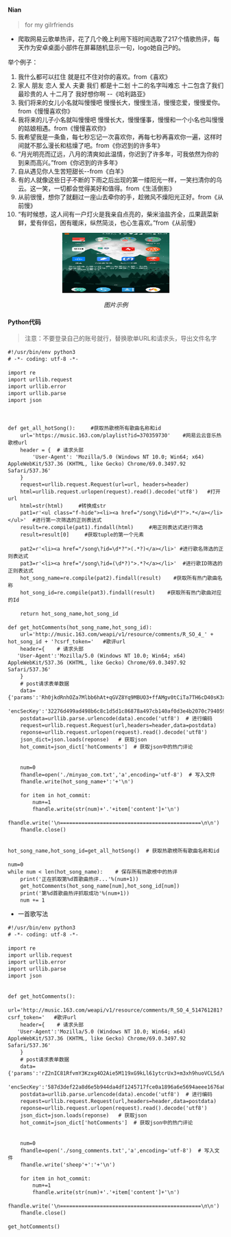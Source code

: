 
#### Nian 
   >  for my gilrfriends
* 爬取网易云歌单热评，花了几个晚上利用下班时间选取了217个情歌热评，每天作为安卓桌面小部件在屏幕随机显示一句，logo她自己P的。

举个例子：
1. 我什么都可以扛住 
就是扛不住对你的喜欢。from《喜欢》
2. 家人 朋友 恋人 爱人 夫妻  我们 都是十二划
十二的名字叫难忘
十二包含了我们最珍贵的人
十二月了  我好想你啊 --《哈利路亚》
3. 我们将来的女儿小名就叫慢慢吧
慢慢长大，慢慢生活，慢慢恋爱，慢慢爱你。from《慢慢喜欢你》
4. 我将来的儿子小名就叫慢慢吧
慢慢长大，慢慢懂事，慢慢和一个小名也叫慢慢的姑娘相遇。from《慢慢喜欢你》
5. 我希望我是一条鱼，每七秒忘记一次喜欢你，再每七秒再喜欢你一遍，这样时间就不那么漫长和枯燥了吧。from《你迟到的许多年》
6. “月光明亮而辽远，八月的清爽如此温情，你迟到了许多年，可我依然为你的到来而高兴。”from《你迟到的许多年》
7. 自从遇见你人生苦短甜长--from《白羊》
8. 有的人就像这些日子不断的下雨之后出现的第一缕阳光一样，一笑扫清你的乌云。这一笑，一切都会觉得美好和值得。from《生活倒影》
9. 从前很慢，想你了就翻过一座山去牵你的手，趁微风不燥阳光正好。from《从前慢》
10. “有时候想，这人间有一户灯火是我亲自点亮的，柴米油盐齐全，瓜果蔬菜新鲜，爱有伴侣，困有暖床，纵然简淡，也心生喜欢。”from《从前慢》


<p align="center">
    <img src="https://github.com/pugongyingbo/nian/blob/master/images/nian.jpg" alt="Sample"  width="250" height="140">
    <p align="center">
        <em>图片示例</em>
    </p>
</p>

#### Python代码

>注意：不要登录自己的账号就行，替换歌单URL和请求头，导出文件名字

```
#!/usr/bin/env python3
# -*- coding: utf-8 -*-

import re
import urllib.request
import urllib.error
import urllib.parse
import json



def get_all_hotSong():     #获取热歌榜所有歌曲名称和id
    url='https://music.163.com/playlist?id=370359730'    #网易云云音乐热歌榜url
    header = {  # 请求头部
        'User-Agent': 'Mozilla/5.0 (Windows NT 10.0; Win64; x64) AppleWebKit/537.36 (KHTML, like Gecko) Chrome/69.0.3497.92 Safari/537.36'
    }
    request=urllib.request.Request(url=url, headers=header)
    html=urllib.request.urlopen(request).read().decode('utf8')   #打开url
    html=str(html)     #转换成str
    pat1=r'<ul class="f-hide"><li><a href="/song\?id=\d*?">.*</a></li></ul>'  #进行第一次筛选的正则表达式
    result=re.compile(pat1).findall(html)     #用正则表达式进行筛选
    result=result[0]     #获取tuple的第一个元素

    pat2=r'<li><a href="/song\?id=\d*?">(.*?)</a></li>' #进行歌名筛选的正则表达式
    pat3=r'<li><a href="/song\?id=(\d*?)">.*?</a></li>'  #进行歌ID筛选的正则表达式
    hot_song_name=re.compile(pat2).findall(result)    #获取所有热门歌曲名称
    hot_song_id=re.compile(pat3).findall(result)    #获取所有热门歌曲对应的Id

    return hot_song_name,hot_song_id

def get_hotComments(hot_song_name,hot_song_id):
    url='http://music.163.com/weapi/v1/resource/comments/R_SO_4_' + hot_song_id + '?csrf_token='   #歌评url
    header={    # 请求头部
   'User-Agent':'Mozilla/5.0 (Windows NT 10.0; Win64; x64) AppleWebKit/537.36 (KHTML, like Gecko) Chrome/69.0.3497.92 Safari/537.36'
    }
    # post请求表单数据
    data={'params':'Rh0jkdRnhOZa7Mlbb6hAt+qGVZ8Yq9MBUO3+ffAMgv0tCiTa7TH6cD40sK3xKiCHhPws7rSVVQCB/NelhfkgEk4ZqahyO+iExqsEMhTGst1yOUbSIBAi7b+4HnSBsu4s9kP8Dl6gMDgyFrNpwJWFET/8a8T3sLdTpm9Fo1n7BmJyPsGU8M9BAA0JtUWFeJC6klxnNNlAjmTp7/3qCEEAjl4rrRyc2RwCt9MvE8SaoOA=',
          'encSecKey':'32276d499ad498b6c8c1d5d1c86878a497cb140af0d3e4b2070c7940590b29d3a50f37239487c9c77467130eb45330eadb83e7bfb21da07700eb8eb5d675abd5ca3d1c2d05749bbbd1ed43168f089e79e231bcd9c9b87439c2d6fbeb89aa657491e9c747963fc7047b2ed625612a92002a864b5b823d366e44ffd79d1223dba6'}
    postdata=urllib.parse.urlencode(data).encode('utf8')  # 进行编码
    request=urllib.request.Request(url,headers=header,data=postdata)
    reponse=urllib.request.urlopen(request).read().decode('utf8')
    json_dict=json.loads(reponse)   # 获取json
    hot_commit=json_dict['hotComments']  # 获取json中的热门评论


    num=0
    fhandle=open('./minyao_com.txt','a',encoding='utf-8')  # 写入文件
    fhandle.write(hot_song_name+':'+'\n')

    for item in hot_commit:
        num+=1
        fhandle.write(str(num)+'.'+item['content']+'\n')
    fhandle.write('\n==============================================\n\n')
    fhandle.close()


hot_song_name,hot_song_id=get_all_hotSong()  # 获取热歌榜所有歌曲名称和id

num=0
while num < len(hot_song_name):    # 保存所有热歌榜中的热评
    print('正在抓取第%d首歌曲热评...'%(num+1))
    get_hotComments(hot_song_name[num],hot_song_id[num])
    print('第%d首歌曲热评抓取成功'%(num+1))
    num += 1

```

 
* 一首歌写法
 
```
#!/usr/bin/env python3
# -*- coding: utf-8 -*-

import re
import urllib.request
import urllib.error
import urllib.parse
import json


def get_hotComments():
    url='http://music.163.com/weapi/v1/resource/comments/R_SO_4_514761281?csrf_token='   #歌评url
    header={    # 请求头部
   'User-Agent':'Mozilla/5.0 (Windows NT 10.0; Win64; x64) AppleWebKit/537.36 (KHTML, like Gecko) Chrome/69.0.3497.92 Safari/537.36'
    }
    # post请求表单数据
    data={'params':'rZ2nIC81RfvmY3Kzxg4O2Aie5M119xG9kLl61ytcrUx3+m3xh9huoVCLSd/WkJeROjzbv/2G6qXH5nkZ4iEBPzcYtt5Jfu+Zg/pg0P+EXBfwG1QSYtC/H2EzZEkw59GID5+KmnICIfhBTjpQOwBDFLxdf/yZSLydeTakd5izPY6Ez+gQjgbcFtRSyh5Cngke',
          'encSecKey':'587d3def22a8d6e5b944da4df1245717fce0a1896a6e5694aeee1676a816e8689be9d1f9006d5a5b2a566dd7419a1df3400ddf36de0ef2b5b7ba42367b0730ac99663255700f549c9fb4484766b314caedcb9487d48bff9805f47e52b428130283bbfea1633a3aaac0f9a64e753c7ab922dd7032da44a6d7412a50a37eccfa0e'}
    postdata=urllib.parse.urlencode(data).encode('utf8')  # 进行编码
    request=urllib.request.Request(url,headers=header,data=postdata)
    reponse=urllib.request.urlopen(request).read().decode('utf8')
    json_dict=json.loads(reponse)   # 获取json
    hot_commit=json_dict['hotComments']  # 获取json中的热门评论


    num=0
    fhandle=open('./song_comments.txt','a',encoding='utf-8')  # 写入文件
    fhandle.write('sheep'+':'+'\n')

    for item in hot_commit:
        num+=1
        fhandle.write(str(num)+'.'+item['content']+'\n')
    fhandle.write('\n==============================================\n\n')
    fhandle.close()

get_hotComments()

```

